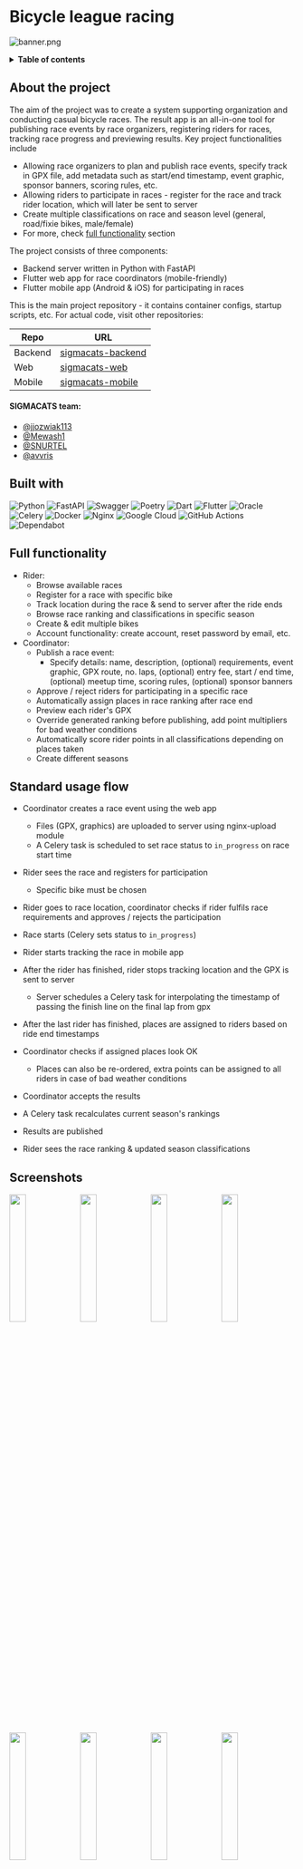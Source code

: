 # Bicycle league racing

![banner.png](.img/banner.png)

<details>
  <summary><b>Table of contents</b></summary>

Table of Contents
=================

* [Bicycle league  racing](#bicycle-league-racing)
* [Table of contents](#table-of-contents)
   * [About the project](#about-the-project)
      * [SIGMACATS team](#sigmacats-team)
   * [Built with](#built-with)
   * [Full functionality](#full-functionality)
   * [Standard usage flow](#standard-usage-flow)
   * [Screenshots](#screenshots)
   * [Getting started](#getting-started)
      * [Prerequisites](#prerequisites)
      * [Setup](#setup)
      * [Run](#run)
      * [Run tests](#run-tests)
   * [Try it out](#try-it-out)
   * [Default configuration](#default-configuration)

</details>

## About the project

The aim of the project was to create a system supporting organization and conducting casual bicycle races. The result app is an all-in-one tool for publishing race events by race organizers, registering riders for races, tracking race progress and previewing results. Key project functionalities include

- Allowing race organizers to plan and publish race events, specify track in GPX file, add metadata such as start/end timestamp, event graphic, sponsor banners, scoring rules, etc.
- Allowing riders to participate in races - register for the race and track rider location, which will later be sent to server
- Create multiple classifications on race and season level (general, road/fixie bikes, male/female)
- For more, check [full functionality](#full-functionality) section

The project consists of three components:

- Backend server written in Python with FastAPI
- Flutter web app for race coordinators (mobile-friendly)
- Flutter mobile app (Android & iOS) for participating in races



This is the main project repository - it contains container configs, startup scripts, etc. For actual code, visit other
repositories:

| Repo    | URL                                                               |
|---------|-------------------------------------------------------------------|
| Backend | [sigmacats-backend](https://github.com/SNURTEL/sigmacats-backend) |
| Web     | [sigmacats-web](https://github.com/SNURTEL/sigmacats-web)         |
| Mobile  | [sigmacats-mobile](https://github.com/SNURTEL/sigmacats-mobile)   |

#### SIGMACATS team:

- [@jjozwiak113](https://www.github.com/jjozwiak113)
- [@Mewash1](https://www.github.com/Mewash1)
- [@SNURTEL](https://www.github.com/SNURTEL)
- [@avvris](https://www.github.com/avvris)


## Built with

![Python](https://img.shields.io/badge/python-3670A0?style=for-the-badge&logo=python&logoColor=ffdd54) ![FastAPI](https://img.shields.io/badge/FastAPI-005571?style=for-the-badge&logo=fastapi) ![Swagger](https://img.shields.io/badge/-Swagger-%23Clojure?style=for-the-badge&logo=swagger&logoColor=white) ![Poetry](https://img.shields.io/badge/Poetry-%233B82F6.svg?style=for-the-badge&logo=poetry&logoColor=0B3D8D) ![Dart](https://img.shields.io/badge/dart-%230175C2.svg?style=for-the-badge&logo=dart&logoColor=white) ![Flutter](https://img.shields.io/badge/Flutter-%2302569B.svg?style=for-the-badge&logo=Flutter&logoColor=white) ![Oracle](https://img.shields.io/badge/Oracle-F80000?style=for-the-badge&logo=oracle&logoColor=white) ![Celery](https://img.shields.io/badge/celery-%23a9cc54.svg?style=for-the-badge&logo=celery&logoColor=ddf4a4) ![Docker](https://img.shields.io/badge/docker-%230db7ed.svg?style=for-the-badge&logo=docker&logoColor=white) ![Nginx](https://img.shields.io/badge/nginx-%23009639.svg?style=for-the-badge&logo=nginx&logoColor=white) ![Google Cloud](https://img.shields.io/badge/GoogleCloud-%234285F4.svg?style=for-the-badge&logo=google-cloud&logoColor=white) ![GitHub Actions](https://img.shields.io/badge/github%20actions-%232671E5.svg?style=for-the-badge&logo=githubactions&logoColor=white) ![Dependabot](https://img.shields.io/badge/dependabot-025E8C?style=for-the-badge&logo=dependabot&logoColor=white)

## Full functionality

- Rider:
    - Browse available races
    - Register for a race with specific bike
    - Track location during the race & send to server after the ride ends
    - Browse race ranking and classifications in specific season
    - Create & edit multiple bikes
    - Account functionality: create account, reset password by email, etc.
- Coordinator:
    - Publish a race event:
        - Specify details: name, description, (optional) requirements, event graphic, GPX route, no. laps, (optional)
          entry fee, start / end time, (optional) meetup time, scoring rules, (optional) sponsor banners
    - Approve / reject riders for participating in a specific race
    - Automatically assign places in race ranking after race end
    - Preview each rider's GPX
    - Override generated ranking before publishing, add point multipliers for bad weather conditions
    - Automatically score rider points in all classifications depending on places taken
    - Create different seasons

## Standard usage flow

- Coordinator creates a race event using the web app

    - Files (GPX, graphics) are uploaded to server using nginx-upload module
    - A Celery task is scheduled to set race status to `in_progress` on race start time
- Rider sees the race and registers for participation

    - Specific bike must be chosen
- Rider goes to race location, coordinator checks if rider fulfils race requirements and approves / rejects the
  participation
- Race starts (Celery sets status to `in_progress`)
- Rider starts tracking the race in mobile app
- After the rider has finished, rider stops tracking location and the GPX is sent to server
  - Server schedules a Celery task for interpolating the timestamp of passing the finish line on the final lap from gpx
- After the last rider has finished, places are assigned to riders based on ride end timestamps
- Coordinator checks if assigned places look OK
  - Places can also be re-ordered, extra points can be assigned to all riders in case of bad weather conditions
- Coordinator accepts the results
- A Celery task recalculates current season's rankings
- Results are published
- Rider sees the race ranking & updated season classifications

## Screenshots

<p float="left">
  <img src=".img/list_light.png" width="24%" />
  <img src=".img/list_dark.png" width="24%" />
  <img src=".img/detail_light.png" width="24%" />
  <img src=".img/detail_dark.png" width="24%" />
</p>
<p float="left">
  <img src=".img/participation_light.png" width="24%" />
  <img src=".img/participation_dark.png" width="24%" />
  <img src=".img/tracking_light.png" width="24%" />
  <img src=".img/tracking_dark.png" width="24%" />
</p>
<p float="left">
  <img src=".img/ranking_light.png" width="24%" />
  <img src=".img/ranking_dark.png" width="24%" />
  <img src=".img/bikes_light.png" width="24%" />
  <img src=".img/bikes_dark.png" width="24%" />
</p>

<p float="left">
  <img src=".img/coordinator_light.png" width="49%" />
  <img src=".img/coordinator_dark.png" width="49%" />
</p>
<p float="left">
  <img src=".img/create_light.png" width="49%" />
  <img src=".img/create_dark.png" width="49%" />
</p>
<p float="left">
  <img src=".img/results_light.png" width="49%" />
  <img src=".img/results_dark.png" width="49%" />
</p>
<p float="left">
  <img src=".img/seasons_light.png" width="49%" />
  <img src=".img/seasons_dark.png" width="49%" />
</p>


## Getting started

Get the project up & running in minutes.

### Prerequisites

- Docker Compose to run the containers
    - [Docker](https://docs.docker.com/engine/install/)
    - [Docker compose](https://docs.docker.com/compose/install/)
- An Oracle account to pull the DB container image
    - [Create one here](https://profile.oracle.com/myprofile/account/create-account.jspx)
- A Linux host

### Setup

Clone the repository:

```shell
git clone git@github.com:SNURTEL/23z-pzsp2-sigmacats.git
cd 23z-pzsp2-sigmacats
```

Execute the setup script:

```shell
chmod +x setup.sh
./setup.sh
```

The script will:
- copy the default envfile
- log you in to Oracle Container Image Repository (this step will be skipped if you are logged in already)
- pull git submodules 
- create a default Cloudbeaver config.

Most of the app should be good to go, but you may want to look into `.env` and perform some additional setup - for example, for password reset to work, you will need to specify how to connect to your SMTP server in order to send password reset emails.

When you're done setting things up, build container images:

```shell
docker compose build
```

You can also specify `--build-arg BUILD_ENV=(development|test|production)` to use a specific
build config.

### Run

Start the app:

```shell
docker compose up [--detach]
```

On the first startup, backend will set up the DB and insert the initial data. Dummy accounts will also be created according to details specified in `.env`.

After you see the Uvicorn server is running - well done, the app should be good to go! Visit `localhost` and you should see the app's login screen. You can log in using the default credentials and start using the app.


### Run tests

Backend unit test can be started on a running container:

```shell
docker compose up --detach
docker exec fastapi-backend "pytest"
```


## Try it out

- Coordinator web app runs at [port 80](http://localhost)
- Interactive Swagger docs are available at [/api/docs](http://localhost/api/docs)
- Cloudbeaver is available at [/cloudbeaver](http://localhost/cloudbeaver), two connections (admin and user) are already pre-configured. Use default credentials to log in.
- Celery worker is running by default and talking to Redis message broker. To verify this, visit Flower at [/flower](http://localhost/flower) to see worker, task queue, and broker details.

At this point, you should probably visit [sigmacats-mobile](https://github.com/SNURTEL/sigmacats-mobile) and learn how to set up & build the mobile app configured for your backend.


## Default configuration

Default config is stored in `.env.sample`. Default credentials included:

| Type                      | Username                    | Password         |
|---------------------------|-----------------------------|------------------|
| Dummy rider account 1     | `firstrider@default.sigma`  | `rider123`       |
| Dummy rider account 2     | `secondrider@default.sigma` | `rider123`       |
| Dummy coordinator account | `coordinator@default.sigma` | `coordinator123` |
| Dummy admin account       | `admin@default.sigma`       | `admin123`       |
| Oracle DB admin           | `system`                    | `oracle`         |
| Oracle user               | `user1`                     | `user1`          |
| Cloudbeaver admin         | `rootbeaver`                | `cloudbeaver`    |

**In you're running in production, remember to change those!**

